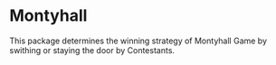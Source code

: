# Montyhall
This package determines the winning strategy of Montyhall Game by swithing or staying the door by Contestants.
